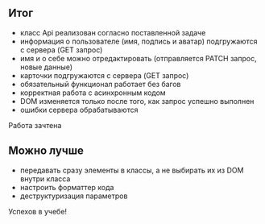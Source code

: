 ## Итог

- класс Api реализован согласно поставленной задаче 
- информация о пользователе  (имя, подпись и аватар) подгружаются с сервера (GET запрос)
- имя и о себе можно отредактировать (отправляется PATCH запрос, новые данные)
- карточки подгружаются с сервера (GET запрос)
- обязательный функционал работает без багов
- корректная работа с асинхронным кодом
- DOM изменяется только после того, как запрос успешно выполнен
- ошибки сервера обрабатываются

Работа зачтена

## Можно лучше
- передавать сразу элементы в классы, а не выбирать их из DOM внутри класса
- настроить форматтер кода
- деструктуризация параметров

Успехов в учебе!
